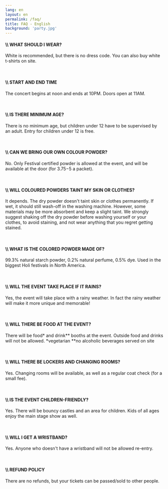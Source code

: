 ```yaml
---
lang: en
layout: en
permalink: /faq/
title: FAQ - English
background: 'party.jpg'
---
```



#### \\\\ WHAT SHOULD I WEAR?

White is recommended, but there is no dress code. You can also buy white t-shirts on site.

<br>

#### \\\\ START AND END TIME

The concert begins at noon and ends at 10PM. Doors open at 11AM.

​<br>

#### \\\\ IS THERE MINIMUM AGE?

There is no minimum age, but children under 12 have to be supervised by an adult. Entry for children under 12 is free.

​<br>

#### \\\\ CAN WE BRING OUR OWN COLOUR POWDER?

No. Only Festival certified powder is allowed at the event, and will be available at the door (for 3.75$-5$ a packet).

​<br>

#### \\\\ WILL COLOURED POWDERS TAINT MY SKIN OR CLOTHES?

It depends. The dry powder doesn't taint skin or clothes permanently. If wet, it should still wash-off in the washing machine. However, some materials may be more absorbent and keep a slight taint. We strongly suggest shaking off the dry powder before washing yourself or your clothes, to avoid staining, and not wear anything that you regret getting stained.

​<br>

#### \\\\ WHAT IS THE COLORED POWDER MADE OF?

99.3% natural starch powder, 0.2% natural perfume, 0.5% dye. Used in the biggest Holi festivals in North America.

​<br>

#### \\\\ WILL THE EVENT TAKE PLACE IF IT RAINS?

Yes, the event will take place with a rainy weather. In fact the rainy weather will make it more unique and memorable!

​<br>

#### \\\\ WILL THERE BE FOOD AT THE EVENT?

There will be food* and drink** booths at the event. Outside food and drinks will not be allowed.
*vegetarian
**no alcoholic beverages served on site

​<br>

#### \\\\ WILL THERE BE LOCKERS AND CHANGING ROOMS?

Yes. Changing rooms will be available, as well as a regular coat check (for a small fee).

​<br>

#### \\\\ IS THE EVENT CHILDREN-FRIENDLY?

Yes. There will be bouncy castles and an area for children. Kids of all ages enjoy the main stage show as well.

​<br>

#### \\\\ WILL I GET A WRISTBAND?

Yes. Anyone who doesn't have a wristband will not be allowed re-entry.

​<br>

#### \\\\ REFUND POLICY

There are no refunds, but your tickets can be passed/sold to other people.
